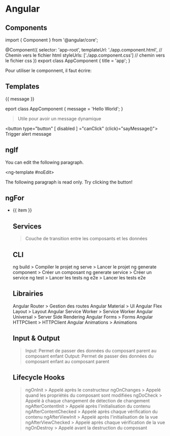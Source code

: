 # Angular
## Components

import { Component } from '@angular/core';

@Component({
  selector: 'app-root',
  templateUrl: './app.component.html', // Chemin vers le fichier html
  styleUrls: ['./app.component.css'] // chemin vers le fichier css
})
export class AppComponent {
  title = 'app';
}

Pour utiliser le componnent, il faut écrire:
        <app-root></app-root>

## Templates

<p>{{ message }}</p>

eport class AppComponent {
  message = 'Hello World';
}

> Utile pour avoir un message dynamique

<button
    type="button"
    [ disabled ] ="canClick"
    (click)="sayMessage()">
    Trigger alert message
</button>

## ngIf

<div *ngIf="canEdit; else noEdit">
    <p>You can edit the following paragraph.</p>
</div>
 
<ng-template #noEdit>
    <p>The following paragraph is read only. Try clicking the button!</p>
</ng-template>

## ngFor

<ul>
    <li *ngFor="let item of items">
        {{ item }}
    </li>

## Services

> Couche de transition entre les composants et les données

## CLI

ng build > Compiler le projet
ng serve > Lancer le projet
ng generate component > Créer un composant
ng generate service > Créer un service
ng test > Lancer les tests
ng e2e > Lancer les tests e2e

## Librairies

Angular Router > Gestion des routes
Angular Material > UI
Angular Flex Layout > Layout
Angular Service Worker > Service Worker
Angular Universal > Server Side Rendering
Angular Forms > Forms
Angular HTTPClient > HTTPClient
Angular Animations > Animations

## Input & Output

> Input: Permet de passer des données du composant parent au composant enfant
> Output: Permet de passer des données du composant enfant au composant parent

## Lifecycle Hooks

> ngOnInit > Appelé après le constructeur
> ngOnChanges > Appelé quand les propriétés du composant sont modifiées
> ngDoCheck > Appelé à chaque changement de détection de changement
> ngAfterContentInit > Appelé après l'initialisation du contenu 
> ngAfterContentChecked > Appelé après chaque vérification du contenu
> ngAfterViewInit > Appelé après l'initialisation de la vue
> ngAfterViewChecked > Appelé après chaque vérification de la vue
> ngOnDestroy > Appelé avant la destruction du composant

